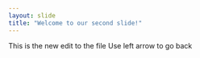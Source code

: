 ```yaml
---
layout: slide 
title: "Welcome to our second slide!"
---
```

This is the new edit to the file
Use left arrow to go back
